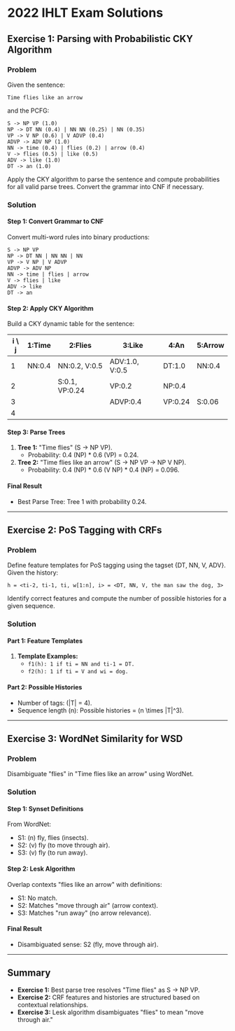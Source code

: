 # 2022 IHLT Exam Solutions

## Exercise 1: Parsing with Probabilistic CKY Algorithm

### Problem
Given the sentence:

```
Time flies like an arrow
```

and the PCFG:

```
S -> NP VP (1.0)
NP -> DT NN (0.4) | NN NN (0.25) | NN (0.35)
VP -> V NP (0.6) | V ADVP (0.4)
ADVP -> ADV NP (1.0)
NN -> time (0.4) | flies (0.2) | arrow (0.4)
V -> flies (0.5) | like (0.5)
ADV -> like (1.0)
DT -> an (1.0)
```

Apply the CKY algorithm to parse the sentence and compute probabilities for all valid parse trees. Convert the grammar into CNF if necessary.

### Solution
#### Step 1: Convert Grammar to CNF
Convert multi-word rules into binary productions:

```
S -> NP VP
NP -> DT NN | NN NN | NN
VP -> V NP | V ADVP
ADVP -> ADV NP
NN -> time | flies | arrow
V -> flies | like
ADV -> like
DT -> an
```

#### Step 2: Apply CKY Algorithm
Build a CKY dynamic table for the sentence:

| i \ j | 1:Time       | 2:Flies      | 3:Like      | 4:An         | 5:Arrow    |
|-------|--------------|--------------|-------------|--------------|------------|
| 1     | NN:0.4       | NN:0.2, V:0.5 | ADV:1.0, V:0.5 | DT:1.0       | NN:0.4     |
| 2     |              | S:0.1, VP:0.24| VP:0.2       | NP:0.4       |            |
| 3     |              |              | ADVP:0.4     | VP:0.24      | S:0.06     |
| 4     |              |              |             |              |            |

#### Step 3: Parse Trees
1. **Tree 1:** "Time flies" (S -> NP VP).
   - Probability: 0.4 (NP) * 0.6 (VP) = 0.24.
2. **Tree 2:** "Time flies like an arrow" (S -> NP VP -> NP V NP).
   - Probability: 0.4 (NP) * 0.6 (V NP) * 0.4 (NP) = 0.096.

#### Final Result
- Best Parse Tree: Tree 1 with probability 0.24.

---

## Exercise 2: PoS Tagging with CRFs

### Problem
Define feature templates for PoS tagging using the tagset {DT, NN, V, ADV}. Given the history:

```
h = <ti-2, ti-1, ti, w[1:n], i> = <DT, NN, V, the man saw the dog, 3>
```

Identify correct features and compute the number of possible histories for a given sequence.

### Solution
#### Part 1: Feature Templates
1. **Template Examples:**
   - `f1(h): 1 if ti = NN and ti-1 = DT.`
   - `f2(h): 1 if ti = V and wi = dog.`

#### Part 2: Possible Histories
- Number of tags: \(|T| = 4\).
- Sequence length \(n\): Possible histories = \(n \times |T|^3\).

---

## Exercise 3: WordNet Similarity for WSD

### Problem
Disambiguate "flies" in "Time flies like an arrow" using WordNet.

### Solution
#### Step 1: Synset Definitions
From WordNet:
- S1: (n) fly, flies (insects).
- S2: (v) fly (to move through air).
- S3: (v) fly (to run away).

#### Step 2: Lesk Algorithm
Overlap contexts "flies like an arrow" with definitions:
- S1: No match.
- S2: Matches "move through air" (arrow context).
- S3: Matches "run away" (no arrow relevance).

#### Final Result
- Disambiguated sense: S2 (fly, move through air).

---

## Summary
- **Exercise 1:** Best parse tree resolves "Time flies" as S -> NP VP.
- **Exercise 2:** CRF features and histories are structured based on contextual relationships.
- **Exercise 3:** Lesk algorithm disambiguates "flies" to mean "move through air."

